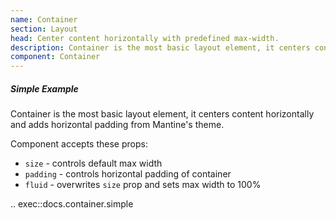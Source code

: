 ```yaml
---
name: Container
section: Layout
head: Center content horizontally with predefined max-width.
description: Container is the most basic layout element, it centers content horizontally and adds horizontal padding from theme.
component: Container
---
```


##### Simple Example

Container is the most basic layout element, it centers content horizontally and adds horizontal padding from Mantine's 
theme.

Component accepts these props:
 * `size` - controls default max width
 * `padding` - controls horizontal padding of container 
 * `fluid` - overwrites `size` prop and sets max width to 100%

.. exec::docs.container.simple
